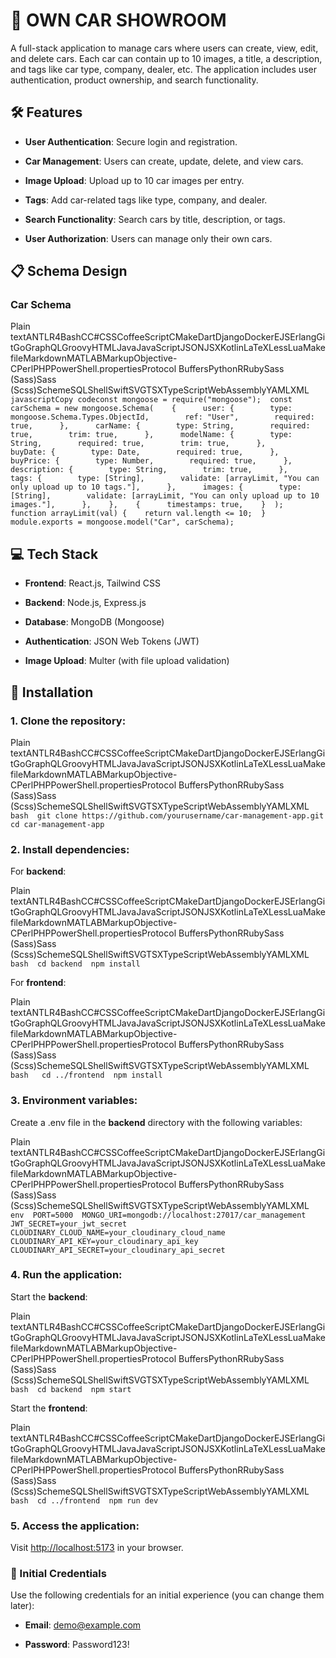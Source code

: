 🚗 OWN CAR SHOWROOM
===================

A full-stack application to manage cars where users can create, view, edit, and delete cars. Each car can contain up to 10 images, a title, a description, and tags like car type, company, dealer, etc. The application includes user authentication, product ownership, and search functionality.

🛠 Features
-----------

*   **User Authentication**: Secure login and registration.
    
*   **Car Management**: Users can create, update, delete, and view cars.
    
*   **Image Upload**: Upload up to 10 car images per entry.
    
*   **Tags**: Add car-related tags like type, company, and dealer.
    
*   **Search Functionality**: Search cars by title, description, or tags.
    
*   **User Authorization**: Users can manage only their own cars.
    

📋 Schema Design
----------------

### Car Schema

Plain textANTLR4BashCC#CSSCoffeeScriptCMakeDartDjangoDockerEJSErlangGitGoGraphQLGroovyHTMLJavaJavaScriptJSONJSXKotlinLaTeXLessLuaMakefileMarkdownMATLABMarkupObjective-CPerlPHPPowerShell.propertiesProtocol BuffersPythonRRubySass (Sass)Sass (Scss)SchemeSQLShellSwiftSVGTSXTypeScriptWebAssemblyYAMLXML`   javascriptCopy codeconst mongoose = require("mongoose");  const carSchema = new mongoose.Schema(    {      user: {        type: mongoose.Schema.Types.ObjectId,        ref: "User",        required: true,      },      carName: {        type: String,        required: true,        trim: true,      },      modelName: {        type: String,        required: true,        trim: true,      },      buyDate: {        type: Date,        required: true,      },      buyPrice: {        type: Number,        required: true,      },      description: {        type: String,        trim: true,      },      tags: {        type: [String],        validate: [arrayLimit, "You can only upload up to 10 tags."],      },      images: {        type: [String],        validate: [arrayLimit, "You can only upload up to 10 images."],      },    },    {      timestamps: true,    }  );  function arrayLimit(val) {    return val.length <= 10;  }  module.exports = mongoose.model("Car", carSchema);   `

💻 Tech Stack
-------------

*   **Frontend**: React.js, Tailwind CSS
    
*   **Backend**: Node.js, Express.js
    
*   **Database**: MongoDB (Mongoose)
    
*   **Authentication**: JSON Web Tokens (JWT)
    
*   **Image Upload**: Multer (with file upload validation)
    

🚀 Installation
---------------

### 1\. Clone the repository:

Plain textANTLR4BashCC#CSSCoffeeScriptCMakeDartDjangoDockerEJSErlangGitGoGraphQLGroovyHTMLJavaJavaScriptJSONJSXKotlinLaTeXLessLuaMakefileMarkdownMATLABMarkupObjective-CPerlPHPPowerShell.propertiesProtocol BuffersPythonRRubySass (Sass)Sass (Scss)SchemeSQLShellSwiftSVGTSXTypeScriptWebAssemblyYAMLXML`   bash  git clone https://github.com/yourusername/car-management-app.git  cd car-management-app   `

### 2\. Install dependencies:

For **backend**:

Plain textANTLR4BashCC#CSSCoffeeScriptCMakeDartDjangoDockerEJSErlangGitGoGraphQLGroovyHTMLJavaJavaScriptJSONJSXKotlinLaTeXLessLuaMakefileMarkdownMATLABMarkupObjective-CPerlPHPPowerShell.propertiesProtocol BuffersPythonRRubySass (Sass)Sass (Scss)SchemeSQLShellSwiftSVGTSXTypeScriptWebAssemblyYAMLXML`   bash  cd backend  npm install   `

For **frontend**:

Plain textANTLR4BashCC#CSSCoffeeScriptCMakeDartDjangoDockerEJSErlangGitGoGraphQLGroovyHTMLJavaJavaScriptJSONJSXKotlinLaTeXLessLuaMakefileMarkdownMATLABMarkupObjective-CPerlPHPPowerShell.propertiesProtocol BuffersPythonRRubySass (Sass)Sass (Scss)SchemeSQLShellSwiftSVGTSXTypeScriptWebAssemblyYAMLXML`   bash   cd ../frontend  npm install   `

### 3\. Environment variables:

Create a .env file in the **backend** directory with the following variables:

Plain textANTLR4BashCC#CSSCoffeeScriptCMakeDartDjangoDockerEJSErlangGitGoGraphQLGroovyHTMLJavaJavaScriptJSONJSXKotlinLaTeXLessLuaMakefileMarkdownMATLABMarkupObjective-CPerlPHPPowerShell.propertiesProtocol BuffersPythonRRubySass (Sass)Sass (Scss)SchemeSQLShellSwiftSVGTSXTypeScriptWebAssemblyYAMLXML`   env  PORT=5000  MONGO_URI=mongodb://localhost:27017/car_management  JWT_SECRET=your_jwt_secret  CLOUDINARY_CLOUD_NAME=your_cloudinary_cloud_name  CLOUDINARY_API_KEY=your_cloudinary_api_key  CLOUDINARY_API_SECRET=your_cloudinary_api_secret   `

### 4\. Run the application:

Start the **backend**:

Plain textANTLR4BashCC#CSSCoffeeScriptCMakeDartDjangoDockerEJSErlangGitGoGraphQLGroovyHTMLJavaJavaScriptJSONJSXKotlinLaTeXLessLuaMakefileMarkdownMATLABMarkupObjective-CPerlPHPPowerShell.propertiesProtocol BuffersPythonRRubySass (Sass)Sass (Scss)SchemeSQLShellSwiftSVGTSXTypeScriptWebAssemblyYAMLXML`   bash  cd backend  npm start   `

Start the **frontend**:

Plain textANTLR4BashCC#CSSCoffeeScriptCMakeDartDjangoDockerEJSErlangGitGoGraphQLGroovyHTMLJavaJavaScriptJSONJSXKotlinLaTeXLessLuaMakefileMarkdownMATLABMarkupObjective-CPerlPHPPowerShell.propertiesProtocol BuffersPythonRRubySass (Sass)Sass (Scss)SchemeSQLShellSwiftSVGTSXTypeScriptWebAssemblyYAMLXML`   bash  cd ../frontend  npm run dev   `

### 5\. Access the application:

Visit [http://localhost:5173](http://localhost:5173) in your browser.

### 🔑 Initial Credentials

Use the following credentials for an initial experience (you can change them later):

*   **Email**: demo@example.com
    
*   **Password**: Password123!
